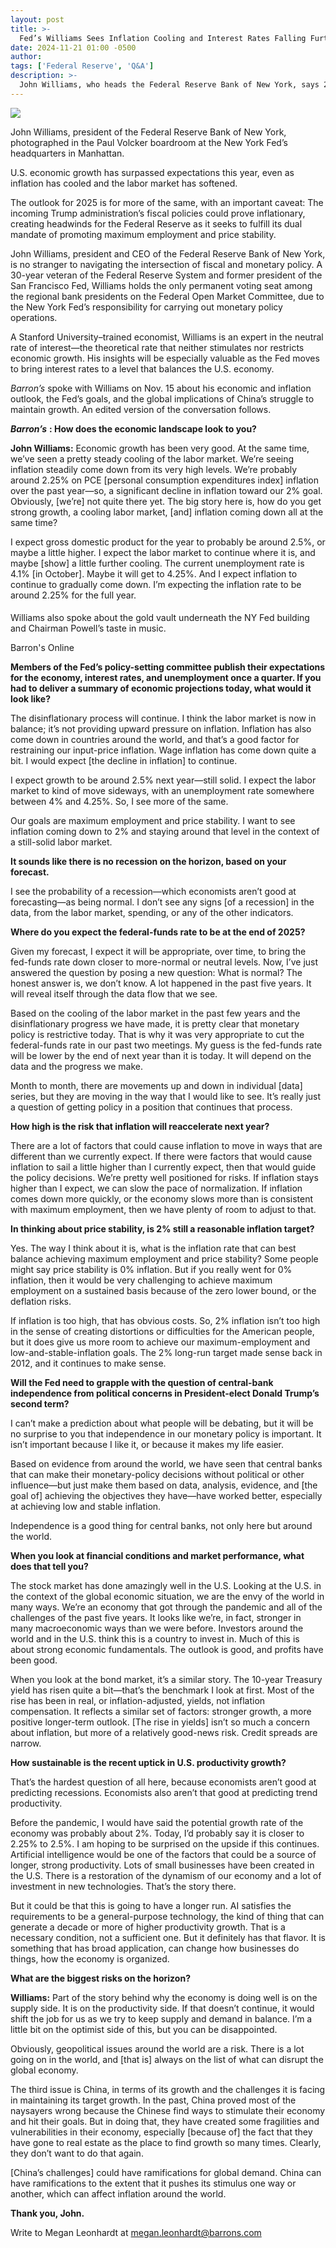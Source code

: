 ```yaml
---
layout: post
title: >-
  Fed’s Williams Sees Inflation Cooling and Interest Rates Falling Further
date: 2024-11-21 01:00 -0500
author: 
tags: ['Federal Reserve', 'Q&A']
description: >-
  John Williams, who heads the Federal Reserve Bank of New York, says 2% is the rate that can best balance the central bank’s employment and price stability goals.
---
```





 


 








![](https://images.barrons.com/im-88719977?width=548&height=365)


John Williams, president of the Federal Reserve Bank of New York, photographed in the Paul Volcker boardroom at the New York Fed’s headquarters in Manhattan.






U.S. economic growth has surpassed expectations this year, even as inflation has cooled and the labor market has softened.


The outlook for 2025 is for more of the same, with an important caveat: The incoming Trump administration’s fiscal policies could prove inflationary, creating headwinds for the Federal Reserve as it seeks to fulfill its dual mandate of promoting maximum employment and price stability. 


 John Williams, president and CEO of the Federal Reserve Bank of New York, is no stranger to navigating the intersection of fiscal and monetary policy. A 30-year veteran of the Federal Reserve System and former president of the San Francisco Fed, Williams holds the only permanent voting seat among the regional bank presidents on the Federal Open Market Committee, due to the New York Fed’s responsibility for carrying out monetary policy operations. 


A Stanford University–trained economist, Williams is an expert in the neutral rate of interest—the theoretical rate that neither stimulates nor restricts economic growth. His insights will be especially valuable as the Fed moves to bring interest rates to a level that balances the U.S. economy. 


*Barron’s*  spoke with Williams on Nov. 15 about his economic and inflation outlook, the Fed’s goals, and the global implications of China’s struggle to maintain growth. An edited version of the conversation follows.


***Barron’s*** **: How does the economic landscape look to you?**


**John Williams:** Economic growth has been very good. At the same time, we’ve seen a pretty steady cooling of the labor market. We’re seeing inflation steadily come down from its very high levels. We’re probably around 2.25% on PCE [personal consumption expenditures index] inflation over the past year—so, a significant decline in inflation toward our 2% goal. Obviously, [we’re] not quite there yet. The big story here is, how do you get strong growth, a cooling labor market, [and] inflation coming down all at the same time?


I expect gross domestic product for the year to probably be around 2.5%, or maybe a little higher. I expect the labor market to continue where it is, and maybe [show] a little further cooling. The current unemployment rate is 4.1% [in October]. Maybe it will get to 4.25%. And I expect inflation to continue to gradually come down. I’m expecting the inflation rate to be around 2.25% for the full year.






#### 





Williams also spoke about the gold vault underneath the NY Fed building and Chairman Powell’s taste in music. 
 
 Barron's Online
  





**Members of the Fed’s policy-setting committee publish their expectations for the economy, interest rates, and unemployment once a quarter. If you had to deliver a summary of economic projections today, what would it look like?**


The disinflationary process will continue. I think the labor market is now in balance; it’s not providing upward pressure on inflation. Inflation has also come down in countries around the world, and that’s a good factor for restraining our input-price inflation. Wage inflation has come down quite a bit. I would expect [the decline in inflation] to continue. 


I expect growth to be around 2.5% next year—still solid. I expect the labor market to kind of move sideways, with an unemployment rate somewhere between 4% and 4.25%. So, I see more of the same. 


Our goals are maximum employment and price stability. I want to see inflation coming down to 2% and staying around that level in the context of a still-solid labor market. 


**It sounds like there is no recession on the horizon, based on your forecast.**


I see the probability of a recession—which economists aren’t good at forecasting—as being normal. I don’t see any signs [of a recession] in the data, from the labor market, spending, or any of the other indicators.


**Where do you expect the federal-funds rate to be at the end of 2025?**


Given my forecast, I expect it will be appropriate, over time, to bring the fed-funds rate down closer to more-normal or neutral levels. Now, I’ve just answered the question by posing a new question: What is normal? The honest answer is, we don’t know. A lot happened in the past five years. It will reveal itself through the data flow that we see.


Based on the cooling of the labor market in the past few years and the disinflationary progress we have made, it is pretty clear that monetary policy is restrictive today. That is why it was very appropriate to cut the federal-funds rate in our past two meetings. My guess is the fed-funds rate will be lower by the end of next year than it is today. It will depend on the data and the progress we make. 


Month to month, there are movements up and down in individual [data] series, but they are moving in the way that I would like to see. It’s really just a question of getting policy in a position that continues that process.


**How high is the risk that inflation will reaccelerate next year?**


There are a lot of factors that could cause inflation to move in ways that are different than we currently expect. If there were factors that would cause inflation to sail a little higher than I currently expect, then that would guide the policy decisions. We’re pretty well positioned for risks. If inflation stays higher than I expect, we can slow the pace of normalization. If inflation comes down more quickly, or the economy slows more than is consistent with maximum employment, then we have plenty of room to adjust to that. 


**In thinking about price stability, is 2% still a reasonable inflation target?**


Yes. The way I think about it is, what is the inflation rate that can best balance achieving maximum employment and price stability? Some people might say price stability is 0% inflation. But if you really went for 0% inflation, then it would be very challenging to achieve maximum employment on a sustained basis because of the zero lower bound, or the deflation risks. 


If inflation is too high, that has obvious costs. So, 2% inflation isn’t too high in the sense of creating distortions or difficulties for the American people, but it does give us more room to achieve our maximum-employment and low-and-stable-inflation goals. The 2% long-run target made sense back in 2012, and it continues to make sense. 


**Will the Fed need to grapple with the question of central-bank independence from political concerns in President-elect Donald Trump’s second term?**


I can’t make a prediction about what people will be debating, but it will be no surprise to you that independence in our monetary policy is important. It isn’t important because I like it, or because it makes my life easier. 


Based on evidence from around the world, we have seen that central banks that can make their monetary-policy decisions without political or other influence—but just make them based on data, analysis, evidence, and [the goal of] achieving the objectives they have—have worked better, especially at achieving low and stable inflation.


Independence is a good thing for central banks, not only here but around the world. 


**When you look at financial conditions and market performance, what does that tell you?**


The stock market has done amazingly well in the U.S. Looking at the U.S. in the context of the global economic situation, we are the envy of the world in many ways. We’re an economy that got through the pandemic and all of the challenges of the past five years. It looks like we’re, in fact, stronger in many macroeconomic ways than we were before. Investors around the world and in the U.S. think this is a country to invest in. Much of this is about strong economic fundamentals. The outlook is good, and profits have been good. 


When you look at the bond market, it’s a similar story. The 10-year Treasury yield has risen quite a bit—that’s the benchmark I look at first. Most of the rise has been in real, or inflation-adjusted, yields, not inflation compensation. It reflects a similar set of factors: stronger growth, a more positive longer-term outlook. [The rise in yields] isn’t so much a concern about inflation, but more of a relatively good-news risk. Credit spreads are narrow. 


**How sustainable is the recent uptick in U.S. productivity growth?**


That’s the hardest question of all here, because economists aren’t good at predicting recessions. Economists also aren’t that good at predicting trend productivity.


Before the pandemic, I would have said the potential growth rate of the economy was probably about 2%. Today, I’d probably say it is closer to 2.25% to 2.5%. I am hoping to be surprised on the upside if this continues. Artificial intelligence would be one of the factors that could be a source of longer, strong productivity. Lots of small businesses have been created in the U.S. There is a restoration of the dynamism of our economy and a lot of investment in new technologies. That’s the story there. 


But it could be that this is going to have a longer run. AI satisfies the requirements to be a general-purpose technology, the kind of thing that can generate a decade or more of higher productivity growth. That is a necessary condition, not a sufficient one. But it definitely has that flavor. It is something that has broad application, can change how businesses do things, how the economy is organized. 


**What are the biggest risks on the horizon?**


**Williams:** Part of the story behind why the economy is doing well is on the supply side. It is on the productivity side. If that doesn’t continue, it would shift the job for us as we try to keep supply and demand in balance. I’m a little bit on the optimist side of this, but you can be disappointed.


Obviously, geopolitical issues around the world are a risk. There is a lot going on in the world, and [that is] always on the list of what can disrupt the global economy. 


The third issue is China, in terms of its growth and the challenges it is facing in maintaining its target growth. In the past, China proved most of the naysayers wrong because the Chinese find ways to stimulate their economy and hit their goals. But in doing that, they have created some fragilities and vulnerabilities in their economy, especially [because of] the fact that they have gone to real estate as the place to find growth so many times. Clearly, they don’t want to do that again.


[China’s challenges] could have ramifications for global demand. China can have ramifications to the extent that it pushes its stimulus one way or another, which can affect inflation around the world.


**Thank you, John.**


Write to Megan Leonhardt at [megan.leonhardt@barrons.com](mailto:megan.leonhardt@barrons.com)









